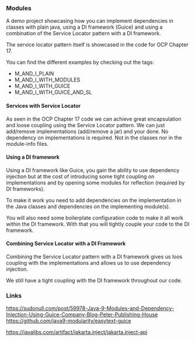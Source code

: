 ### Modules

A demo project showcasing how you can implement dependencies in classes with plain
java, using a DI framework (Guice) and using a combination of the Service Locator
pattern with a DI framework.

The service locator pattern itself is showcased in the code for OCP Chapter 17.

You can find the different examples by checking out the tags:
- M_AND_I_PLAIN
- M_AND_I_WITH_MODULES
- M_AND_I_WITH_GUICE
- M_AND_I_WITH_GUICE_AND_SL

#### Services with Service Locator

As seen in the OCP Chapter 17 code we can achieve great encapsulation and loose coupling
using the Service Locator pattern. We can just add/remove implementations (add/remove a jar)
and your done. No dependency on implementations is required. Not in the classes nor in the
module-info files.

#### Using a DI framework

Using a DI framework like Guice, you gain the ability to use dependency injection
but at the cost of introducing some tight coupling on implementations and 
by opening some modules for reflection (required by DI frameworks).

To make it work you need to add dependencies on the implementation in the Java classes
and dependencies on the implementing module(s).

You will also need some boilerplate configuration code to make it all work within
the DI framework. With that you will tightly couple your code to the DI framework.

#### Combining Service Locator with a DI Framework

Combining the Service Locator pattern with a DI framework gives us loos coupling with
the implementations and allows us to use dependency injection.

We still have a tight coupling with the DI framework throughout our code.

### Links

https://sudonull.com/post/59978-Java-9-Modules-and-Dependency-Injection-Using-Guice-Company-Blog-Peter-Publishing-House
https://github.com/java9-modularity/easytext-guice

https://javalibs.com/artifact/jakarta.inject/jakarta.inject-api
